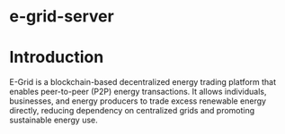 # e-grid-server

# Introduction 

E-Grid is a blockchain-based decentralized energy trading platform that enables peer-to-peer (P2P) energy transactions. It allows individuals, businesses, and energy producers to trade excess renewable energy directly, reducing dependency on centralized grids and promoting sustainable energy use.

